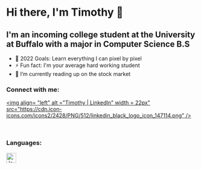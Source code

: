 # Hi there, I'm Timothy 👋 

## I'm an incoming college student at the University at Buffalo with a major in Computer Science B.S
- 🥅 2022 Goals: Learn everything I can pixel by pixel
- ⚡ Fun fact: I'm your average hard working student
- 🌱 I’m currently reading up on the stock market 

### Connect with me:

[<img align= "left" alt ="Timothy | LinkedIn" width = 22px" src="https://cdn.icon-icons.com/icons2/2428/PNG/512/linkedin_black_logo_icon_147114.png" />][Linkedin]

<br />

### Languages:

[<img align="left" alt ="Java" width = "26px" src="https://thumbs.dreamstime.com/b/java-logo-vector-design-commercial-brand-trademark-118452997.jpg" />][Java]

<br />
<br />

[Linkedin]:https://www.linkedin.com/in/timothy-leung-a754b1204/
[Java]:https://java.com/en/
